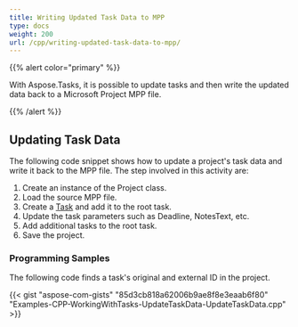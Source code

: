 ```yaml
---
title: Writing Updated Task Data to MPP
type: docs
weight: 200
url: /cpp/writing-updated-task-data-to-mpp/
---
```


{{% alert color="primary" %}} 

With Aspose.Tasks, it is possible to update tasks and then write the updated data back to a Microsoft Project MPP file.

{{% /alert %}} 
## **Updating Task Data**
The following code snippet shows how to update a project's task data and write it back to the MPP file. The step involved in this activity are:

1. Create an instance of the Project class.
2. Load the source MPP file.
3. Create a [Task](https://apireference.aspose.com/tasks/cpp/class/aspose.tasks.task/) and add it to the root task.
4. Update the task parameters such as Deadline, NotesText, etc.
5. Add additional tasks to the root task.
6. Save the project.
### **Programming Samples**
The following code finds a task's original and external ID in the project.

{{< gist "aspose-com-gists" "85d3cb818a62006b9ae8f8e3eaab6f80" "Examples-CPP-WorkingWithTasks-UpdateTaskData-UpdateTaskData.cpp" >}}
